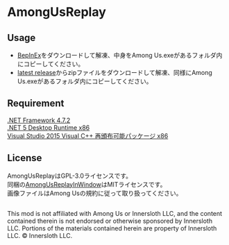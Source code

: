 # AmongUsReplay
## Usage
- [BepInEx](https://github.com/NuclearPowered/BepInEx)をダウンロードして解凍、中身をAmong Us.exeがあるフォルダ内にコピーしてください。  
- [latest release](https://github.com/sawa90/AmongUsReplay/releases/latest)からzipファイルをダウンロードして解凍、同様にAmong Us.exeがあるフォルダ内にコピーしてください。


## Requirement
[.NET Framework 4.7.2](https://support.microsoft.com/ja-jp/topic/windows-%E7%94%A8%E3%81%AE-microsoft-net-framework-4-7-2-web-%E3%82%A4%E3%83%B3%E3%82%B9%E3%83%88%E3%83%BC%E3%83%A9%E3%83%BC-dda5cddc-b85e-545d-8d4a-d213349b7775)  
[.NET 5 Desktop Runtime x86](https://dotnet.microsoft.com/download/dotnet/thank-you/runtime-desktop-5.0.3-windows-x86-installer)  
[Visual Studio 2015 Visual C++ 再頒布可能パッケージ x86](https://www.microsoft.com/ja-jp/download/details.aspx?id=48145) 

## License
AmongUsReplayはGPL-3.0ライセンスです。  
同梱の[AmongUsReplayInWindow](https://github.com/sawa90/AmongUsReplayInWindow/blob/master/README_ja.md)はMITライセンスです。  
画像ファイルはAmong Usの規約に従って取り扱ってください。  

##
This mod is not affiliated with Among Us or Innersloth LLC, and the content contained therein is not endorsed or otherwise sponsored by Innersloth LLC. Portions of the materials contained herein are property of Innersloth LLC. © Innersloth LLC.
